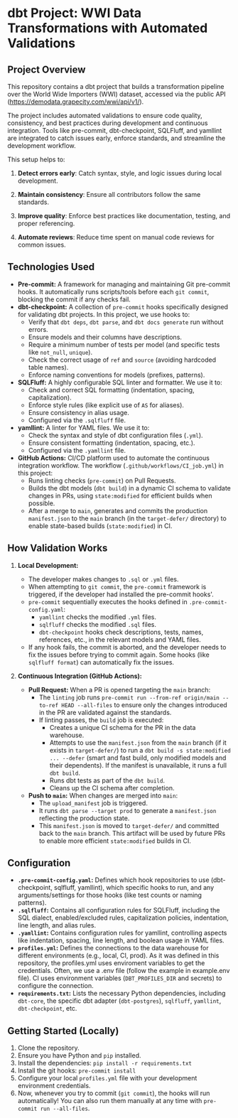 # dbt Project: WWI Data Transformations with Automated Validations

## Project Overview

This repository contains a dbt project that builds a transformation pipeline over the World Wide Importers (WWI) dataset, accessed via the public API (https://demodata.grapecity.com/wwi/api/v1/).

The project includes automated validations to ensure code quality, consistency, and best practices during development and continuous integration. Tools like pre-commit, dbt-checkpoint, SQLFluff, and yamllint are integrated to catch issues early, enforce standards, and streamline the development workflow.

This setup helps to:

1. **Detect errors early**: Catch syntax, style, and logic issues during local development.

2. **Maintain consistency**: Ensure all contributors follow the same standards.

3. **Improve quality**: Enforce best practices like documentation, testing, and proper referencing.

4. **Automate reviews**: Reduce time spent on manual code reviews for common issues.

## Technologies Used

* **Pre-commit:** A framework for managing and maintaining Git pre-commit hooks. It automatically runs scripts/tools before each `git commit`, blocking the commit if any checks fail.
* **dbt-checkpoint:** A collection of `pre-commit` hooks specifically designed for validating dbt projects. In this project, we use hooks to:
    * Verify that `dbt deps`, `dbt parse`, and `dbt docs generate` run without errors.
    * Ensure models and their columns have descriptions.
    * Require a minimum number of tests per model (and specific tests like `not_null`, `unique`).
    * Check the correct usage of `ref` and `source` (avoiding hardcoded table names).
    * Enforce naming conventions for models (prefixes, patterns).
* **SQLFluff:** A highly configurable SQL linter and formatter. We use it to:
    * Check and correct SQL formatting (indentation, spacing, capitalization).
    * Enforce style rules (like explicit use of `AS` for aliases).
    * Ensure consistency in alias usage.
    * Configured via the `.sqlfluff` file.
* **yamllint:** A linter for YAML files. We use it to:
    * Check the syntax and style of dbt configuration files (`.yml`).
    * Ensure consistent formatting (indentation, spacing, etc.).
    * Configured via the `.yamllint` file.
* **GitHub Actions:** CI/CD platform used to automate the continuous integration workflow. The workflow (`.github/workflows/CI_job.yml`) in this project:
    * Runs linting checks (`pre-commit`) on Pull Requests.
    * Builds the dbt models (`dbt build`) in a dynamic CI schema to validate changes in PRs, using `state:modified` for efficient builds when possible.
    * After a merge to `main`, generates and commits the production `manifest.json` to the `main` branch (in the `target-defer/` directory) to enable state-based builds (`state:modified`) in CI.

## How Validation Works

1.  **Local Development:**
    * The developer makes changes to `.sql` or `.yml` files.
    * When attempting to `git commit`, the `pre-commit` framework is triggered, if the developer had installed the pre-commit hooks'.
    * `pre-commit` sequentially executes the hooks defined in `.pre-commit-config.yaml`:
        * `yamllint` checks the modified `.yml` files.
        * `sqlfluff` checks the modified `.sql` files.
        * `dbt-checkpoint` hooks check descriptions, tests, names, references, etc., in the relevant models and YAML files.
    * If any hook fails, the commit is aborted, and the developer needs to fix the issues before trying to commit again. Some hooks (like `sqlfluff format`) can automatically fix the issues.

2.  **Continuous Integration (GitHub Actions):**
    * **Pull Request:** When a PR is opened targeting the `main` branch:
        * The `linting` job runs `pre-commit run --from-ref origin/main --to-ref HEAD --all-files` to ensure only the changes introduced in the PR are validated against the standards.
        * If linting passes, the `build` job is executed:
            * Creates a unique CI schema for the PR in the data warehouse.
            * Attempts to use the `manifest.json` from the `main` branch (if it exists in `target-defer/`) to run a `dbt build -s state:modified ... --defer` (smart and fast build, only modified models and their dependents). If the manifest is unavailable, it runs a full `dbt build`.
            * Runs dbt tests as part of the `dbt build`.
            * Cleans up the CI schema after completion.
    * **Push to `main`:** When changes are merged into `main`:
        * The `upload_manifest` job is triggered.
        * It runs `dbt parse --target prod` to generate a `manifest.json` reflecting the production state.
        * This `manifest.json` is moved to `target-defer/` and committed back to the `main` branch. This artifact will be used by future PRs to enable more efficient `state:modified` builds in CI.

## Configuration

* **`.pre-commit-config.yaml`:** Defines which hook repositories to use (dbt-checkpoint, sqlfluff, yamllint), which specific hooks to run, and any arguments/settings for those hooks (like test counts or naming patterns).
* **`.sqlfluff`:** Contains all configuration rules for SQLFluff, including the SQL dialect, enabled/excluded rules, capitalization policies, indentation, line length, and alias rules.
* **`.yamllint`:** Contains configuration rules for yamllint, controlling aspects like indentation, spacing, line length, and boolean usage in YAML files.
* **`profiles.yml`:** Defines the connections to the data warehouse for different environments (e.g., local, CI, prod). As it was defined in this repository, the profiles.yml uses enviroment variables to get the credentials. Often, we use a .env file (follow the example in example.env file). CI uses environment variables (`DBT_PROFILES_DIR` and secrets) to configure the connection.
* **`requirements.txt`:** Lists the necessary Python dependencies, including `dbt-core`, the specific dbt adapter (`dbt-postgres`), `sqlfluff`, `yamllint`, `dbt-checkpoint`, etc.

## Getting Started (Locally)

1.  Clone the repository.
2.  Ensure you have Python and `pip` installed.
3.  Install the dependencies: `pip install -r requirements.txt`
4.  Install the git hooks: `pre-commit install`
5.  Configure your local `profiles.yml` file with your development environment credentials.
6.  Now, whenever you try to commit (`git commit`), the hooks will run automatically! You can also run them manually at any time with `pre-commit run --all-files`.
